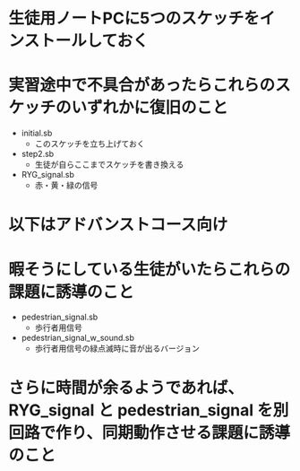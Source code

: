 # 生徒用ノートPCに5つのスケッチをインストールしておく
# 実習途中で不具合があったらこれらのスケッチのいずれかに復旧のこと

- initial.sb
  - このスケッチを立ち上げておく
- step2.sb
  - 生徒が自らここまでスケッチを書き換える
- RYG_signal.sb
  - 赤・黄・緑の信号

# 以下はアドバンストコース向け
# 暇そうにしている生徒がいたらこれらの課題に誘導のこと

- pedestrian_signal.sb
  - 歩行者用信号
- pedestrian_signal_w_sound.sb
  - 歩行者用信号の緑点滅時に音が出るバージョン

# さらに時間が余るようであれば、RYG_signal と pedestrian_signal を別回路で作り、同期動作させる課題に誘導のこと

